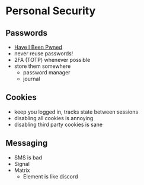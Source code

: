 # Personal Security

## Passwords
- [Have I Been Pwned](https://haveibeenpwned.com/Passwords/)
- never reuse passwords!
- 2FA (TOTP) whenever possible
- store them somewhere
    - password manager
    - journal

## Cookies
- keep you logged in, tracks state between sessions
- disabling all cookies is annoying
- disabling third party cookies is sane

## Messaging
- SMS is bad
- Signal
- Matrix
    - Element is like discord
